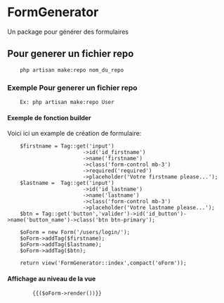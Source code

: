 # FormGenerator
Un package pour générer des formulaires
## Pour generer un fichier repo
        php artisan make:repo nom_du_repo
### Exemple Pour generer un fichier repo
        Ex: php artisan make:repo User
#### Exemple de fonction builder
Voici ici un example de création de formulaire:

        $firstname = Tag::get('input')
                            ->id('id_firstname')
                            ->name('firstname')
                            ->class('form-control mb-3')
                            ->required('required')
                            ->placeholder('Votre firstname please...');
        $lastname =  Tag::get('input')
                            ->id('id_lastname')
                            ->name('lastname')
                            ->class('form-control mb-3')
                            ->placeholder('Votre lastname please...');
        $btn = Tag::get('button','valider')->id('id_button')->name('button_name')->class('btn btn-primary');

        $oForm = new Form('/users/login/');
        $oForm->addTag($firstname);
        $oForm->addTag($lastname);
        $oForm->addTag($btn);

        return view('FormGenerator::index',compact('oForm'));

#### Affichage au niveau de la vue

            {{($oForm->render())}}
